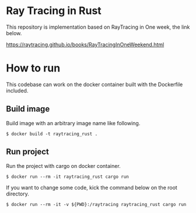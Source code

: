 # Ray Tracing in Rust

This repository is implementation based on RayTracing in One week, the link below.

https://raytracing.github.io/books/RayTracingInOneWeekend.html

# How to run

This codebase can work on the docker container built with the Dockerfile included.

## Build image

Build image with an arbitrary image name like following.

```console
$ docker build -t raytracing_rust .
```

## Run project

Run the project with cargo on docker container.

```console
$ docker run --rm -it raytracing_rust cargo run
```

If you want to change some code, kick the command below on the root directory.

```console
$ docker run --rm -it -v ${PWD}:/raytracing raytracing_rust cargo run
```
